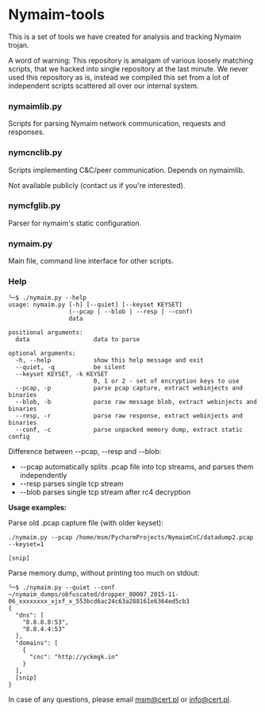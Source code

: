 # Nymaim-tools

This is a set of tools we have created for analysis and tracking Nymaim trojan.

A word of warning:
This repository is amalgam of various loosely matching scripts, that we hacked into single
repository at the last minute. We never used this repository as is, instead we
compiled this set from a lot of independent scripts scattered all over our internal system.

### nymaimlib.py

Scripts for parsing Nymaim network communication, requests and responses.

### nymcnclib.py

Scripts implementing C&C/peer communication. Depends on nymaimlib.

Not available publicly (contact us if you're interested).

### nymcfglib.py

Parser for nymaim's static configuration.

### nymaim.py

Main file, command line interface for other scripts.

### Help

```
╰─$ ./nymaim.py --help
usage: nymaim.py [-h] [--quiet] [--keyset KEYSET]
                 (--pcap | --blob | --resp | --conf)
                 data

positional arguments:
  data                  data to parse

optional arguments:
  -h, --help            show this help message and exit
  --quiet, -q           be silent
  --keyset KEYSET, -k KEYSET
                        0, 1 or 2 - set of encryption keys to use
  --pcap, -p            parse pcap capture, extract webinjects and binaries
  --blob, -b            parse raw message blob, extract webinjects and binaries
  --resp, -r            parse raw response, extract webinjects and binaries
  --conf, -c            parse unpacked memory dump, extract static config
```


Difference between --pcap, --resp and --blob:

* --pcap automatically splits .pcap file into tcp streams, and parses them independently
* --resp parses single tcp stream
* --blob parses single tcp stream after rc4 decryption

**Usage examples:**

Parse old .pcap capture file (with older keyset):

    ./nymaim.py --pcap /home/msm/PycharmProjects/NymaimCnC/datadump2.pcap --keyset=1

    [snip]

Parse memory dump, without printing too much on stdout:

    ╰─$ ./nymaim.py --quiet --conf ~/nymaim_dumps/obfuscated/dropper_80007_2015-11-06_xxxxxxxx_xjxf_x_553bcd6ac24c63a288161e6364ed5cb3
    {
      "dns": [
        "8.8.8.8:53",
        "8.8.4.4:53"
      ],
      "domains": [
        {
          "cnc": "http://yckmgk.in"
        }
      ],
      [snip]
    }

In case of any questions, please email msm@cert.pl or info@cert.pl.
